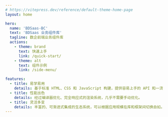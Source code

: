 ```yaml
---
# https://vitepress.dev/reference/default-theme-home-page
layout: home

hero:
  name: 'BDSaas-BC'
  text: 'BDSaas 业务组件库'
  tagline: 数企前端业务组件库
  actions:
    - theme: brand
      text: 快速上手
      link: /quick-start/
    - theme: alt
      text: 组件示例
      link: /side-menu/

features:
  - title: 易学易用
    details: 基于标准 HTML、CSS 和 JavaScript 构建，提供容易上手的 API 和一流的文档。
  - title: 性能出色
    details: 经过编译器优化、完全响应式的渲染系统，几乎不需要手动优化。
  - title: 灵活多变
    details: 丰富的、可渐进式集成的生态系统，可以根据应用规模在库和框架间切换自如。
---
```

